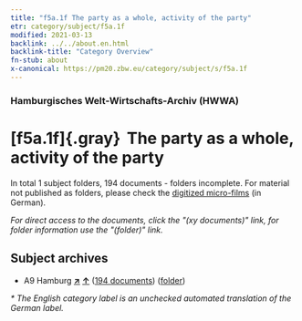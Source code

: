 ```yaml
---
title: "f5a.1f The party as a whole, activity of the party"
etr: category/subject/f5a.1f
modified: 2021-03-13
backlink: ../../about.en.html
backlink-title: "Category Overview"
fn-stub: about
x-canonical: https://pm20.zbw.eu/category/subject/s/f5a.1f
---
```


### Hamburgisches Welt-Wirtschafts-Archiv (HWWA)
# [f5a.1f]{.gray}&#8201; The party as a whole, activity of the party&#160; 





In total 1 subject folders, 194 documents - folders incomplete.
For material not published as folders, please check the [digitized micro-films](/film/h1_sh.de.html) (in German).

_For direct access to the documents, click the "(xy documents)" link, for folder information use the "(folder)" link._

## Subject archives


- A9 Hamburg [**&nearr;**](../../../geo/i/140905/about.en.html "Hamburg (all folders)") [**&uarr;**](../../../geo/about.en.html#A9 "Country category system") (<a href="https://pm20.zbw.eu/dfgview/sh/140905,144427" title="about: Hamburg : The party as a whole, activity of the party" target="_blank">194 documents</a>) ([folder](../../../../folder/sh/1409xx/140905/1444xx/144427/about.en.html))


_* The English category label is an unchecked automated translation of the German label._

